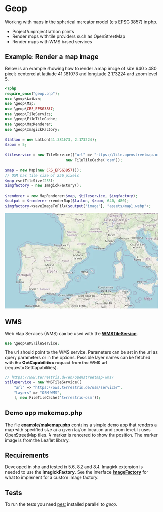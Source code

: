 # Geop 

Working with maps in the spherical mercator model (crs EPSG:3857) in php.

* Project/unproject lat/lon points
* Render maps with tile providers such as OpenStreetMap
* Render maps with WMS based services


## Example: Render a map image

Below is an example showing how to render a map image of size 640 x 480 pixels centered
at latitude 41.381073 and longitude 2.173224 and zoom level 5.

```php
<?php
require_once("geop.php");
use \geop\LatLon;
use \geop\Map;
use \geop\CRS_EPSG3857;
use \geop\TileService;
use \geop\FileTileCache;
use \geop\MapRenderer;
use \geop\ImagickFactory;

$latlon = new LatLon(41.381073, 2.173224);
$zoom = 5;

$tileservice = new TileService(["url" => "https://tile.openstreetmap.org/{z}/{x}/{y}.png"], 
                            new FileTileCache('osm'));

$map = new Map(new CRS_EPSG3857());
// OSM has tile size of 256 pixels
$map->setTileSize(256);
$imgfactory = new ImagickFactory();

$renderer = new MapRenderer($map, $tileservice, $imgfactory);
$output = $renderer->renderMap($latlon, $zoom, 640, 480);
$imgfactory->saveImageToFile($output['image'], "assets/map1.webp");
```

![Map](assets/map1.webp)

## WMS

Web Map Services (WMS) can be used with the **[WMSTileService](src/tileservice.php)**. 

```php
use \geop\WMSTileService;
```

The url should point to the WMS service. Parameters can be set in the url as query parameters or in the options. Possible layer names can be fetched with the **GetCapabilities** request from the WMS url (request=GetCapabilities).

```php
// https://www.terrestris.de/en/openstreetmap-wms/
$tileservice = new WMSTileService([
    "url" => "https://ows.terrestris.de/osm/service?",
    "layers" => "OSM-WMS",
    ], new FileTileCache('terrestris-osm'));
```


## Demo app makemap.php

The file **[example/makemap.php](example/makemap.php)** contains a simple demo app that renders a map with specified size at a given lat/lon location and zoom level. It uses OpenStreetMap tiles. A marker is rendered to show the position. The marker image is from the Leaflet library.


## Requirements

Developed in php and tested in 5.6, 8.2 and 8.4. Imagick extension is needed to use the
**ImagickFactory**. See the interface **[ImageFactory](src/imagefactory.php)** for what to implement for a custom
image factory.


## Tests

To run the tests you need [pest](https://github.com/deltadecay/pest) installed parallel to *geop*.
